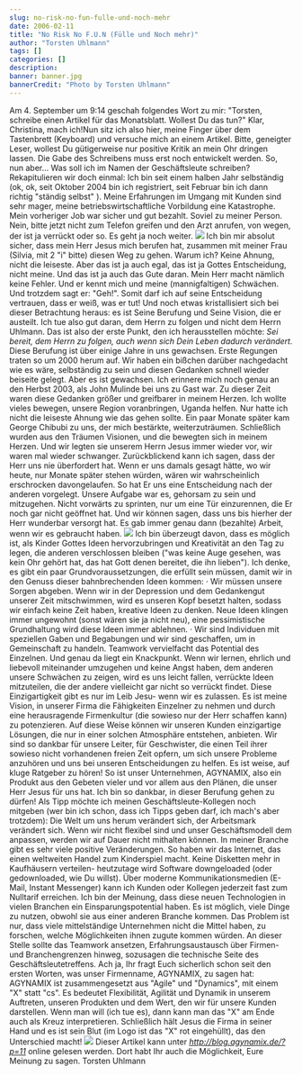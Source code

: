 ```yaml
---
slug: no-risk-no-fun-fulle-und-noch-mehr
date: 2006-02-11
title: "No Risk No F.U.N (Fülle und Noch mehr)"
author: "Torsten Uhlmann"
tags: []
categories: []
description:
banner: banner.jpg
bannerCredit: "Photo by Torsten Uhlmann"
---
```


Am 4. September um 9:14 geschah folgendes Wort zu mir: "Torsten, schreibe einen Artikel für das Monatsblatt. Wollest Du das tun?" Klar, Christina, mach ich!Nun sitz ich also hier, meine Finger über dem Tastenbrett (Keyboard) und versuche mich an einem Artikel. Bitte, geneigter Leser, wollest Du gütigerweise nur positive Kritik an mein Ohr dringen lassen. Die Gabe des Schreibens muss erst noch entwickelt werden. So, nun aber… Was soll ich im Namen der Geschäftsleute schreiben? Rekapitulieren wir doch einmal: Ich bin seit einem halben Jahr selbständig (ok, ok, seit Oktober 2004 bin ich registriert, seit Februar bin ich dann richtig "ständig selbst" ). Meine Erfahrungen im Umgang mit Kunden sind sehr mager, meine betriebswirtschaftliche Vorbildung eine Katastrophe. Mein vorheriger Job war sicher und gut bezahlt. Soviel zu meiner Person. Nein, bitte jetzt nicht zum Telefon greifen und den Arzt anrufen, von wegen, der ist ja verrückt oder so. Es geht ja noch weiter. ![](http://www.agynamix.de/pic/Image1181.jpg) Ich bin mir absolut sicher, dass mein Herr Jesus mich berufen hat, zusammen mit meiner Frau (Silvia, mit 2 "i" bitte) diesen Weg zu gehen. Warum ich? Keine Ahnung, nicht die leiseste. Aber das ist ja auch egal, das ist ja Gottes Entscheidung, nicht meine. Und das ist ja auch das Gute daran. Mein Herr macht nämlich keine Fehler. Und er kennt mich und meine (mannigfaltigen) Schwächen. Und trotzdem sagt er: "Geh!". Somit darf ich auf seine Entscheidung vertrauen, dass er weiß, was er tut! Und noch etwas kristallisiert sich bei dieser Betrachtung heraus: es ist Seine Berufung und Seine Vision, die er austeilt. Ich tue also gut daran, dem Herrn zu folgen und nicht dem Herrn Uhlmann. Das ist also der erste Punkt, den ich herausstellen möchte: *Sei bereit, dem Herrn zu folgen, auch wenn sich Dein Leben dadurch verändert.* Diese Berufung ist über einige Jahre in uns gewachsen. Erste Regungen traten so um 2000 herum auf. Wir haben ein bißchen darüber nachgedacht wie es wäre, selbständig zu sein und diesen Gedanken schnell wieder beiseite gelegt. Aber es ist gewachsen. Ich erinnere mich noch genau an den Herbst 2003, als John Mulinde bei uns zu Gast war. Zu dieser Zeit waren diese Gedanken größer und greifbarer in meinem Herzen. Ich wollte vieles bewegen, unsere Region voranbringen, Uganda helfen. Nur hatte ich nicht die leiseste Ahnung wie das gehen sollte. Ein paar Monate später kam George Chibubi zu uns, der mich bestärkte, weiterzuträumen. Schließlich wurden aus den Träumen Visionen, und die bewegten sich in meinem Herzen. Und wir legten sie unserem Herrn Jesus immer wieder vor, wir waren mal wieder schwanger. Zurückblickend kann ich sagen, dass der Herr uns nie überfordert hat. Wenn er uns damals gesagt hätte, wo wir heute, nur Monate später stehen würden, wären wir wahrscheinlich erschrocken davongelaufen. So hat Er uns eine Entscheidung nach der anderen vorgelegt. Unsere Aufgabe war es, gehorsam zu sein und mitzugehen. Nicht vorwärts zu sprinten, nur um eine Tür einzurennen, die Er noch gar nicht geöffnet hat. Und wir können sagen, dass uns bis hierher der Herr wunderbar versorgt hat. Es gab immer genau dann (bezahlte) Arbeit, wenn wir es gebraucht haben. ![](http://www.agynamix.de/pic/Image166.jpg) Ich bin überzeugt davon, dass es möglich ist, als Kinder Gottes Ideen hervorzubringen und Kreativität an den Tag zu legen, die anderen verschlossen bleiben ("was keine Auge gesehen, was kein Ohr gehört hat, das hat Gott denen bereitet, die ihn lieben"). Ich denke, es gibt ein paar Grundvoraussetzungen, die erfüllt sein müssen, damit wir in den Genuss dieser bahnbrechenden Ideen kommen: · Wir müssen unsere Sorgen abgeben. Wenn wir in der Depression und dem Gedankengut unserer Zeit mitschwimmen, wird es unseren Kopf besetzt halten, sodass wir einfach keine Zeit haben, kreative Ideen zu denken. Neue Ideen klingen immer ungewohnt (sonst wären sie ja nicht neu), eine pessimistische Grundhaltung wird diese Ideen immer ablehnen. · Wir sind Individuen mit speziellen Gaben und Begabungen und wir sind geschaffen, um in Gemeinschaft zu handeln. Teamwork vervielfacht das Potential des Einzelnen. Und genau da liegt ein Knackpunkt. Wenn wir lernen, ehrlich und liebevoll miteinander umzugehen und keine Angst haben, dem anderen unsere Schwächen zu zeigen, wird es uns leicht fallen, verrückte Ideen mitzuteilen, die der andere vielleicht gar nicht so verrückt findet. Diese Einzigartigkeit gibt es nur im Leib Jesu- wenn wir es zulassen. Es ist meine Vision, in unserer Firma die Fähigkeiten Einzelner zu nehmen und durch eine herausragende Firmenkultur (die sowieso nur der Herr schaffen kann) zu potenzieren. Auf diese Weise können wir unseren Kunden einzigartige Lösungen, die nur in einer solchen Atmosphäre entstehen, anbieten. Wir sind so dankbar für unsere Leiter, für Geschwister, die einen Teil ihrer sowieso nicht vorhandenen freien Zeit opfern, um sich unsere Probleme anzuhören und uns bei unseren Entscheidungen zu helfen. Es ist weise, auf kluge Ratgeber zu hören! So ist unser Unternehmen, AGYNAMIX, also ein Produkt aus den Gebeten vieler und vor allem aus den Plänen, die unser Herr Jesus für uns hat. Ich bin so dankbar, in dieser Berufung gehen zu dürfen! Als Tipp möchte ich meinen Geschäftsleute-Kollegen noch mitgeben (wer bin ich schon, dass ich Tipps geben darf, ich mach's aber trotzdem): Die Welt um uns herum verändert sich, der Arbeitsmark verändert sich. Wenn wir nicht flexibel sind und unser Geschäftsmodell dem anpassen, werden wir auf Dauer nicht mithalten können. In meiner Branche gibt es sehr viele positive Veränderungen. So haben wir das Internet, das einen weltweiten Handel zum Kinderspiel macht. Keine Disketten mehr in Kaufhäusern verteilen- heutzutage wird Software downgeloaded (oder gedownloaded, wie Du willst). Über moderne Kommunikationsmedien (E-Mail, Instant Messenger) kann ich Kunden oder Kollegen jederzeit fast zum Nulltarif erreichen. Ich bin der Meinung, dass diese neuen Technologien in vielen Branchen ein Einsparungspotential haben. Es ist möglich, viele Dinge zu nutzen, obwohl sie aus einer anderen Branche kommen. Das Problem ist nur, dass viele mittelständige Unternehmen nicht die Mittel haben, zu forschen, welche Möglichkeiten ihnen zugute kommen würden. An dieser Stelle sollte das Teamwork ansetzen, Erfahrungsaustausch über Firmen- und Branchengrenzen hinweg, sozusagen die technische Seite des Geschäftsleutetreffens. Ach ja, Ihr fragt Euch sicherlich schon seit den ersten Worten, was unser Firmenname, AGYNAMIX, zu sagen hat: AGYNAMIX ist zusammengesetzt aus "Agile" und "Dynamics", mit einem "X" statt "cs". Es bedeutet Flexibilität, Agilität und Dynamik in unserem Auftreten, unseren Produkten und dem Wert, den wir für unsere Kunden darstellen. Wenn man will (ich tue es), dann kann man das "X" am Ende auch als Kreuz interpretieren. Schließlich hält Jesus die Firma in seiner Hand und es ist sein Blut (im Logo ist das "X" rot eingehüllt), das den Unterschied macht!
![](http://www.agynamix.de/pic/Image190-1.jpg)
Dieser Artikel kann unter *http://blog.agynamix.de/?p=11* online gelesen werden. Dort habt Ihr auch die Möglichkeit, Eure Meinung zu sagen.
Torsten Uhlmann
